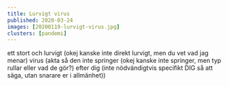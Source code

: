```yaml
---
title: Lurvigt virus
published: 2020-03-24
images: [20200119-lurvigt-virus.jpg]
clusters: [pandemi]
---
```


ett stort och lurvigt (okej kanske inte direkt lurvigt, men du vet vad jag menar) virus (akta så den inte springer (okej kanske inte springer, men typ rullar eller vad de gör?) efter dig (inte nödvändigtvis specifikt DIG så att säga, utan snarare er i allmänhet))
